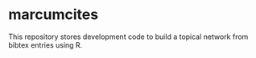 # marcumcites
This repository stores development code to build a topical network from bibtex entries using R.
